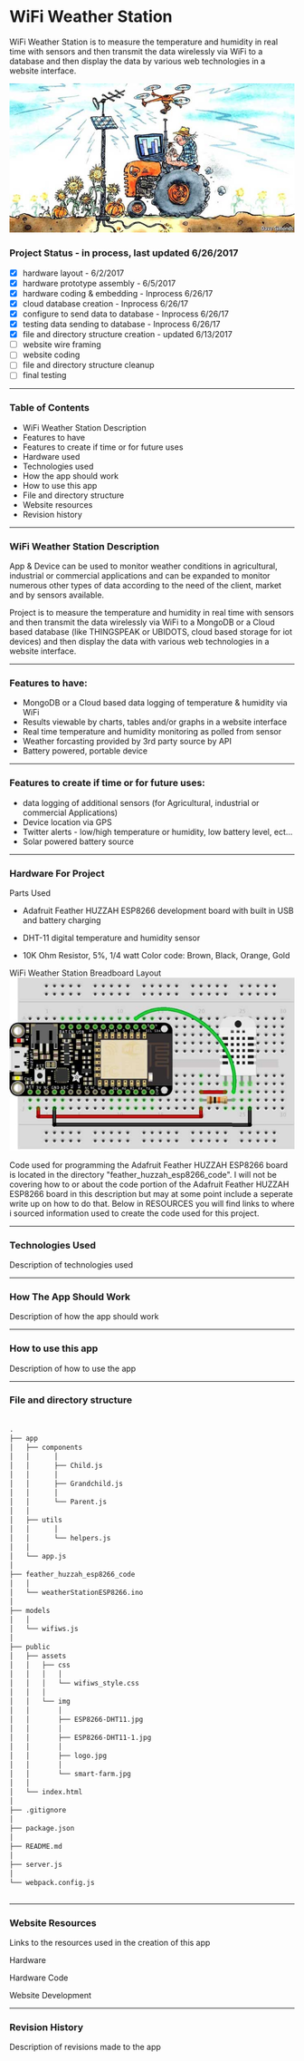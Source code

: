 # WiFi Weather Station
WiFi Weather Station is to measure the temperature and humidity in real time with sensors and then transmit the data wirelessly via WiFi to a database and then display the data by various web technologies in a website interface.

![WiFi Weather Station](public/assets/img/smart-farm.jpg)


### Project Status - in process, last updated 6/26/2017

  - [x]  hardware layout - 6/2/2017
  - [x]  hardware prototype assembly - 6/5/2017
  - [x]  hardware coding & embedding - Inprocess 6/26/17
  - [x]  cloud database creation - Inprocess 6/26/17
  - [x]  configure to send data to database - Inprocess 6/26/17
  - [x]  testing data sending to database - Inprocess 6/26/17
  - [x]  file and directory structure creation  - updated 6/13/2017
  - [ ]  website wire framing  
  - [ ]  website coding
  - [ ]  file and directory structure cleanup
  - [ ]  final testing
  
----

### Table of Contents

  -  WiFi Weather Station Description
  -  Features to have 
  -  Features to create if time or for future uses
  -  Hardware used
  -  Technologies used 
  -  How the app should work
  -  How to use this app
  -  File and directory structure
  -  Website resources
  -  Revision history
  
----

### WiFi Weather Station Description
App & Device can be used to monitor weather conditions in agricultural, industrial or commercial applications and can be expanded to monitor numerous other types of data according to the need of the client, market and by sensors available. 

Project is to measure the temperature and humidity in real time with sensors and then transmit the data wirelessly via WiFi to a MongoDB or a Cloud based database (like THINGSPEAK or UBIDOTS, cloud based storage for iot devices) and then display the data with various web technologies in a website interface.


----

### Features to have:
- MongoDB or a Cloud based data logging of temperature & humidity via WiFi
- Results viewable by charts, tables and/or graphs in a website interface
- Real time  temperature and humidity monitoring as polled from sensor 
- Weather forcasting provided by 3rd party source by API
- Battery powered, portable device


----

### Features to create if time or for future uses:
- data logging of additional sensors (for Agricultural, industrial or commercial Applications)
- Device location via GPS
- Twitter alerts - low/high temperature or humidity, low battery level, ect...
- Solar powered battery source


----

### Hardware For Project

Parts Used

  - Adafruit Feather HUZZAH ESP8266 development board with built in USB and battery charging 


  - DHT-11 digital temperature and humidity sensor


  - 10K Ohm Resistor, 5%, 1/4 watt Color code: Brown, Black, Orange, Gold  

  
  
  WiFi Weather Station Breadboard Layout  
![WiFi Weather Station Breadboard Layout](public/assets/img/ESP8266-DHT11.jpg)
	
Code used for programming the Adafruit Feather HUZZAH ESP8266 board is located in the directory "feather_huzzah_esp8266_code".  I will not be covering how to or about the code portion of the Adafruit Feather HUZZAH ESP8266 board in this description but may at some point include a seperate write up on how to do that. Below in RESOURCES you will find links to where i sourced information used to create the code used for this project.
	
----

### Technologies Used

Description of technologies used 


----

### How The App Should Work

Description of how the app should work



----

### How to use this app

Description of how to use the app



----

### File and directory structure

```

.
├── app
│   ├── components
│   │      │
│   │      ├── Child.js
│   │      │
│   │      ├── Grandchild.js
│   │      │
│   │      └── Parent.js
│   │
│   ├── utils
│   │      │
│   │      └── helpers.js
│   │
│   └── app.js
│ 
├── feather_huzzah_esp8266_code
│   │
│   └── weatherStationESP8266.ino
│
├── models
│   │
│   └── wifiws.js
│ 
├── public
│   ├── assets
│   │   ├── css
│   │   │   │
│   │   │   └── wifiws_style.css
│   │   │
│   │   └── img
│   │       │
│   │       ├── ESP8266-DHT11.jpg
│   │       │
│   │       ├── ESP8266-DHT11-1.jpg
│   │       │
│   │       ├── logo.jpg
│   │       │
│   │       └── smart-farm.jpg
│   │
│   └── index.html
│
├── .gitignore
│
├── package.json
│
├── README.md
│
├── server.js
│
└── webpack.config.js
              

```


----
### Website Resources 

Links to the resources used in the creation of this app

Hardware 



Hardware Code



Website Development

----
### Revision History 

Description of revisions made to the app


